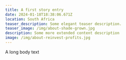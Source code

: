 ```yaml
---
title: A first story entry
date: 2024-01-18T18:38:06.671Z
location: South Africa
teaser_description: Some elegant teaser description.
teaser_image: /img/about-shade-grown.jpg
description: Some more extended content description
image: /img/about-reinvest-profits.jpg
---
```

A long body text
